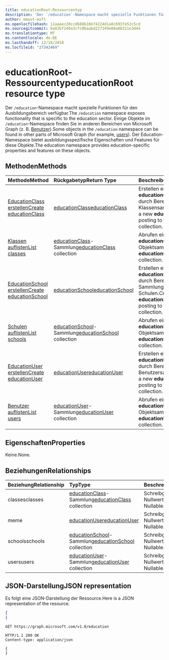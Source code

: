 ```yaml
---
title: educationRoot-Ressourcentyp
description: 'Der `/education`-Namespace macht spezielle Funktionen für den Ausbildungsbereich verfügbar. '
author: mmast-msft
ms.openlocfilehash: 11aaaec20ccd688b16b74224d1a8c6937e52c5cd
ms.sourcegitcommit: 6a82bf240a3cfc0baabd227349e08a08311e3d44
ms.translationtype: MT
ms.contentlocale: de-DE
ms.lasthandoff: 12/18/2018
ms.locfileid: "27342469"
---
```

# <a name="educationroot-resource-type"></a><span data-ttu-id="06f82-103">educationRoot-Ressourcentyp</span><span class="sxs-lookup"><span data-stu-id="06f82-103">educationRoot resource type</span></span>

<span data-ttu-id="06f82-104">Der `/education`-Namespace macht spezielle Funktionen für den Ausbildungsbereich verfügbar.</span><span class="sxs-lookup"><span data-stu-id="06f82-104">The `/education` namespace exposes functionality that is specific to the education sector.</span></span> <span data-ttu-id="06f82-105">Einige Objekte im `/education`-Namespace finden Sie in anderen Bereichen von Microsoft Graph (z. B. [Benutzer](user.md)).</span><span class="sxs-lookup"><span data-stu-id="06f82-105">Some objects in the `/education` namespace can be found in other parts of Microsoft Graph (for example, [users](user.md)).</span></span> <span data-ttu-id="06f82-106">Der Education-Namespace bietet ausbildungsspezifische Eigenschaften und Features für diese Objekte.</span><span class="sxs-lookup"><span data-stu-id="06f82-106">The education namespace provides education-specific properties and features on these objects.</span></span>

## <a name="methods"></a><span data-ttu-id="06f82-107">Methoden</span><span class="sxs-lookup"><span data-stu-id="06f82-107">Methods</span></span>

| <span data-ttu-id="06f82-108">Methode</span><span class="sxs-lookup"><span data-stu-id="06f82-108">Method</span></span>           | <span data-ttu-id="06f82-109">Rückgabetyp</span><span class="sxs-lookup"><span data-stu-id="06f82-109">Return Type</span></span>    |<span data-ttu-id="06f82-110">Beschreibung</span><span class="sxs-lookup"><span data-stu-id="06f82-110">Description</span></span>|
|:---------------|:--------|:----------|
|[<span data-ttu-id="06f82-111">EducationClass erstellen</span><span class="sxs-lookup"><span data-stu-id="06f82-111">Create educationClass</span></span>](../api/educationroot-post-classes.md) |[<span data-ttu-id="06f82-112">educationClass</span><span class="sxs-lookup"><span data-stu-id="06f82-112">educationClass</span></span>](educationclass.md)| <span data-ttu-id="06f82-113">Erstellen eines neuen **educationClass**-Objekts durch Bereitstellen in die Klassensammlung.</span><span class="sxs-lookup"><span data-stu-id="06f82-113">Create a new **educationClass** by posting to the classes collection.</span></span>|
|[<span data-ttu-id="06f82-114">Klassen auflisten</span><span class="sxs-lookup"><span data-stu-id="06f82-114">List classes</span></span>](../api/educationroot-list-classes.md) |<span data-ttu-id="06f82-115">[educationClass](educationclass.md)-Sammlung</span><span class="sxs-lookup"><span data-stu-id="06f82-115">[educationClass](educationclass.md) collection</span></span>| <span data-ttu-id="06f82-116">Abrufen einer **educationClass**-Objektsammlung.</span><span class="sxs-lookup"><span data-stu-id="06f82-116">Get an **educationClass** object collection.</span></span>|
|[<span data-ttu-id="06f82-117">EducationSchool erstellen</span><span class="sxs-lookup"><span data-stu-id="06f82-117">Create educationSchool</span></span>](../api/educationroot-post-schools.md) |[<span data-ttu-id="06f82-118">educationSchool</span><span class="sxs-lookup"><span data-stu-id="06f82-118">educationSchool</span></span>](educationschool.md)| <span data-ttu-id="06f82-119">Erstellen eines neuen **educationSchool**-Objekts durch Bereitstellen in der Sammlung der Schulen.</span><span class="sxs-lookup"><span data-stu-id="06f82-119">Create a new **educationSchool** by posting to the schools collection.</span></span>|
|[<span data-ttu-id="06f82-120">Schulen auflisten</span><span class="sxs-lookup"><span data-stu-id="06f82-120">List schools</span></span>](../api/educationroot-list-schools.md) |<span data-ttu-id="06f82-121">[educationSchool](educationschool.md)-Sammlung</span><span class="sxs-lookup"><span data-stu-id="06f82-121">[educationSchool](educationschool.md) collection</span></span>| <span data-ttu-id="06f82-122">Abrufen einer **educationSchool**-Objektsammlung.</span><span class="sxs-lookup"><span data-stu-id="06f82-122">Get an **educationSchool** object collection.</span></span>|
|[<span data-ttu-id="06f82-123">EducationUser erstellen</span><span class="sxs-lookup"><span data-stu-id="06f82-123">Create educationUser</span></span>](../api/educationroot-post-users.md) |[<span data-ttu-id="06f82-124">educationUser</span><span class="sxs-lookup"><span data-stu-id="06f82-124">educationUser</span></span>](educationuser.md)| <span data-ttu-id="06f82-125">Erstellen eines neuen **educationUser**-Objekts durch Bereitstellen in der Benutzersammlung.</span><span class="sxs-lookup"><span data-stu-id="06f82-125">Create a new **educationUser** by posting to the users collection.</span></span>|
|[<span data-ttu-id="06f82-126">Benutzer auflisten</span><span class="sxs-lookup"><span data-stu-id="06f82-126">List users</span></span>](../api/educationroot-list-users.md) |<span data-ttu-id="06f82-127">[educationUser](educationuser.md)-Sammlung</span><span class="sxs-lookup"><span data-stu-id="06f82-127">[educationUser](educationuser.md) collection</span></span>| <span data-ttu-id="06f82-128">Abrufen einer **educationUser**-Objektsammlung.</span><span class="sxs-lookup"><span data-stu-id="06f82-128">Get an **educationUser** object collection.</span></span>|

## <a name="properties"></a><span data-ttu-id="06f82-129">Eigenschaften</span><span class="sxs-lookup"><span data-stu-id="06f82-129">Properties</span></span>
<span data-ttu-id="06f82-130">Keine.</span><span class="sxs-lookup"><span data-stu-id="06f82-130">None.</span></span>

## <a name="relationships"></a><span data-ttu-id="06f82-131">Beziehungen</span><span class="sxs-lookup"><span data-stu-id="06f82-131">Relationships</span></span>
| <span data-ttu-id="06f82-132">Beziehung</span><span class="sxs-lookup"><span data-stu-id="06f82-132">Relationship</span></span> | <span data-ttu-id="06f82-133">Typ</span><span class="sxs-lookup"><span data-stu-id="06f82-133">Type</span></span>   |<span data-ttu-id="06f82-134">Beschreibung</span><span class="sxs-lookup"><span data-stu-id="06f82-134">Description</span></span>|
|:---------------|:--------|:----------|
|<span data-ttu-id="06f82-135">classes</span><span class="sxs-lookup"><span data-stu-id="06f82-135">classes</span></span>|<span data-ttu-id="06f82-136">[educationClass](educationclass.md)-Sammlung</span><span class="sxs-lookup"><span data-stu-id="06f82-136">[educationClass](educationclass.md) collection</span></span>| <span data-ttu-id="06f82-p102">Schreibgeschützt. Lässt Nullwerte zu.</span><span class="sxs-lookup"><span data-stu-id="06f82-p102">Read-only. Nullable.</span></span>|
|<span data-ttu-id="06f82-139">me</span><span class="sxs-lookup"><span data-stu-id="06f82-139">me</span></span>|[<span data-ttu-id="06f82-140">educationUser</span><span class="sxs-lookup"><span data-stu-id="06f82-140">educationUser</span></span>](educationuser.md)| <span data-ttu-id="06f82-p103">Schreibgeschützt. Lässt Nullwerte zu.</span><span class="sxs-lookup"><span data-stu-id="06f82-p103">Read-only. Nullable.</span></span>|
|<span data-ttu-id="06f82-143">schools</span><span class="sxs-lookup"><span data-stu-id="06f82-143">schools</span></span>|<span data-ttu-id="06f82-144">[educationSchool](educationschool.md)-Sammlung</span><span class="sxs-lookup"><span data-stu-id="06f82-144">[educationSchool](educationschool.md) collection</span></span>| <span data-ttu-id="06f82-p104">Schreibgeschützt. Lässt Nullwerte zu.</span><span class="sxs-lookup"><span data-stu-id="06f82-p104">Read-only. Nullable.</span></span>|
|<span data-ttu-id="06f82-147">users</span><span class="sxs-lookup"><span data-stu-id="06f82-147">users</span></span>|<span data-ttu-id="06f82-148">[educationUser](educationuser.md)-Sammlung</span><span class="sxs-lookup"><span data-stu-id="06f82-148">[educationUser](educationuser.md) collection</span></span>| <span data-ttu-id="06f82-p105">Schreibgeschützt. Lässt Nullwerte zu.</span><span class="sxs-lookup"><span data-stu-id="06f82-p105">Read-only. Nullable.</span></span>|

## <a name="json-representation"></a><span data-ttu-id="06f82-151">JSON-Darstellung</span><span class="sxs-lookup"><span data-stu-id="06f82-151">JSON representation</span></span>
<span data-ttu-id="06f82-152">Es folgt eine JSON-Darstellung der Ressource.</span><span class="sxs-lookup"><span data-stu-id="06f82-152">Here is a JSON representation of the resource.</span></span>

<!--{
  "blockType": "resource",
  "optionalProperties": [],
  "baseType": "microsoft.graph.entity",
  "@odata.type": "microsoft.graph.educationRoot"
}-->

```json
{
}
```

<!-- {
  "blockType": "request",
  "name": "get_education"
}-->
```http
GET https://graph.microsoft.com/v1.0/education
```

<!-- {
  "blockType": "response",
  "truncated": true,
  "@odata.type": "microsoft.graph.educationRoot"
} -->
```http
HTTP/1.1 200 OK
Content-type: application/json

{
}
```

<!-- uuid: 8fcb5dbc-d5aa-4681-8e31-b001d5168d79
2015-10-25 14:57:30 UTC -->
<!-- {
  "type": "#page.annotation",
  "description": "educationRoot resource",
  "keywords": "",
  "section": "documentation",
  "tocPath": ""
}-->